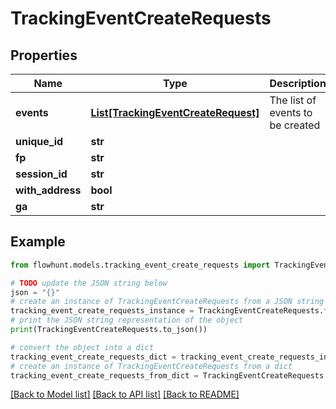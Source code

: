 # TrackingEventCreateRequests


## Properties

Name | Type | Description | Notes
------------ | ------------- | ------------- | -------------
**events** | [**List[TrackingEventCreateRequest]**](TrackingEventCreateRequest.md) | The list of events to be created | 
**unique_id** | **str** |  | [optional] 
**fp** | **str** |  | [optional] 
**session_id** | **str** |  | [optional] 
**with_address** | **bool** |  | [optional] 
**ga** | **str** |  | [optional] 

## Example

```python
from flowhunt.models.tracking_event_create_requests import TrackingEventCreateRequests

# TODO update the JSON string below
json = "{}"
# create an instance of TrackingEventCreateRequests from a JSON string
tracking_event_create_requests_instance = TrackingEventCreateRequests.from_json(json)
# print the JSON string representation of the object
print(TrackingEventCreateRequests.to_json())

# convert the object into a dict
tracking_event_create_requests_dict = tracking_event_create_requests_instance.to_dict()
# create an instance of TrackingEventCreateRequests from a dict
tracking_event_create_requests_from_dict = TrackingEventCreateRequests.from_dict(tracking_event_create_requests_dict)
```
[[Back to Model list]](../README.md#documentation-for-models) [[Back to API list]](../README.md#documentation-for-api-endpoints) [[Back to README]](../README.md)


